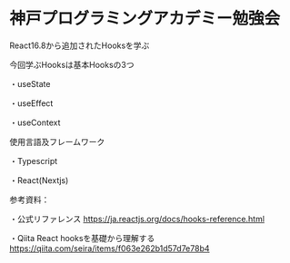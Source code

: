 # 神戸プログラミングアカデミー勉強会

React16.8から追加されたHooksを学ぶ

今回学ぶHooksは基本Hooksの3つ

・useState

・useEffect

・useContext

使用言語及フレームワーク

・Typescript

・React(Nextjs)


参考資料：

・公式リファレンス
https://ja.reactjs.org/docs/hooks-reference.html

・Qiita
 React hooksを基礎から理解する
https://qiita.com/seira/items/f063e262b1d57d7e78b4
